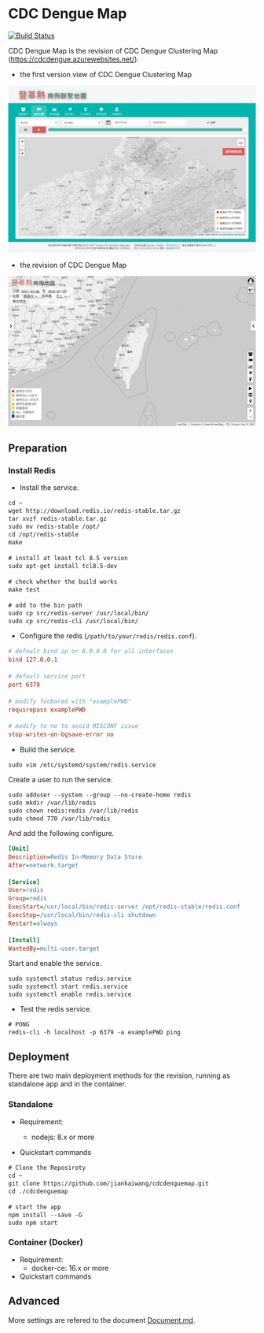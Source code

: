 # CDC Dengue Map

[![Build Status](https://travis-ci.org/jiankaiwang/cdcdenguemap.svg?branch=master)](https://travis-ci.org/jiankaiwang/cdcdenguemap)



CDC Dengue Map is the revision of CDC Dengue Clustering Map (https://cdcdengue.azurewebsites.net/).

* the first version view of CDC Dengue Clustering Map

![](./public/img/previous.png)



* the revision of CDC Dengue Map

![](./public/img/ui.png)





## Preparation



### Install Redis

* Install the service.

```shell
cd ~
wget http://download.redis.io/redis-stable.tar.gz
tar xvzf redis-stable.tar.gz
sudo mv redis-stable /opt/
cd /opt/redis-stable
make

# install at least tcl 8.5 version
sudo apt-get install tcl8.5-dev

# check whether the build works
make test

# add to the bin path
sudo cp src/redis-server /usr/local/bin/
sudo cp src/redis-cli /usr/local/bin/
```



* Configure the redis (`/path/to/your/redis/redis.conf`).

```ini
# default bind ip or 0.0.0.0 for all interfaces
bind 127.0.0.1

# default service port
port 6379

# modify foobared with "examplePWD"
requirepass examplePWD

# modify to no to avoid MISCONF issue
stop-writes-on-bgsave-error no
```



*   Build the service.

```shell
sudo vim /etc/systemd/system/redis.service
```

Create a user to run the service.

```shell
sudo adduser --system --group --no-create-home redis
sudo mkdir /var/lib/redis
sudo chown redis:redis /var/lib/redis
sudo chmod 770 /var/lib/redis
```

And add the following configure.

```ini
[Unit]
Description=Redis In-Memory Data Store
After=network.target

[Service]
User=redis
Group=redis
ExecStart=/usr/local/bin/redis-server /opt/redis-stable/redis.conf
ExecStop=/usr/local/bin/redis-cli shutdown
Restart=always

[Install]
WantedBy=multi-user.target
```

Start and enable the service.

```shell
sudo systemctl status redis.service
sudo systemctl start redis.service
sudo systemctl enable redis.service
```



* Test the redis service.

```shell
# PONG
redis-cli -h localhost -p 6379 -a examplePWD ping
```



## Deployment



There are two main deployment methods for the revision, running as standalone app and in the container.



### Standalone 

* Requirement:
  * nodejs: 8.x or more

* Quickstart commands

```shell
# Clone the Reposiroty
cd ~
git clone https://github.com/jiankaiwang/cdcdenguemap.git
cd ./cdcdenguemap

# start the app
npm install --save -G
sudo npm start
```



### Container (Docker)

* Requirement:
  * docker-ce: 16.x or more
* Quickstart commands



## Advanced

More settings are refered to the document [Document.md](Document.md).


